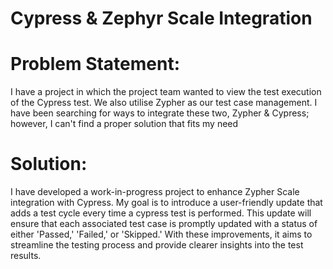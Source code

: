 # Cypress & Zephyr Scale Integration

# Problem Statement: 
I have a project in which the project team wanted to view the test execution of the Cypress test. We also utilise Zypher as our test case management. I have been searching for ways to integrate these two, Zypher & Cypress; however, I can't find a proper solution that fits my need

# Solution: 
I have developed a work-in-progress project to enhance Zypher Scale integration with Cypress. My goal is to introduce a user-friendly update that adds a test cycle every time a cypress test is performed. This update will ensure that each associated test case is promptly updated with a status of either 'Passed,' 'Failed,' or 'Skipped.' With these improvements, it aims to streamline the testing process and provide clearer insights into the test results.
